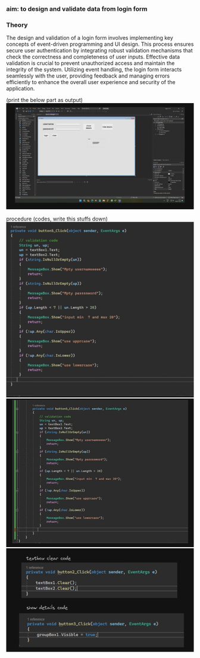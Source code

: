 ### aim: to design and validate data from login form

 
### Theory

The design and validation of a login form involves implementing key concepts of event-driven programming and UI design. This process ensures secure user authentication by integrating robust validation mechanisms that check the correctness and completeness of user inputs. Effective data validation is crucial to prevent unauthorized access and maintain the integrity of the system. Utilizing event handling, the login form interacts seamlessly with the user, providing feedback and managing errors efficiently to enhance the overall user experience and security of the application.

(print the below part as output)
![image](.attachments/de4c2d54c6cd68a8385ad23c243a26754d28ecb3.jpg)

procedure (codes, write this stuffs down)
![image](.attachments/a6bf715dbef03831943f31cade709cb333f66b45.jpg) 
![image](.attachments/b0122af0abd1310c6011fcfed99d86dcea0839e2.jpg) 
![image](.attachments/63c2e1b5c19e16753cca1dcd3b12ff3a64fcd300.jpg) 